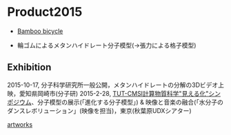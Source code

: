 # Product2015


* [Bamboo bicycle](https://www.flickr.com/photos/vitroids/24076543165)

[](https://live.staticflickr.com/5730/24076543165_de56aa3aa0_z_d.jpg)


* 輪ゴムによるメタンハイドレート分子模型(→張力による格子模型)

## Exhibition


2015-10-17, 分子科学研究所一般公開，メタンハイドレートの分解の3Dビデオ上映，愛知県岡崎市(分子研)
2015-2-28, [TUT-CMSI計算物質科学"見える化"シンポジウム](http://www.cms-initiative.jp/ja/events/20150228_mieruka)、分子模型の展示(「進化する分子模型」) & 映像と音楽の融合(「水分子のダンスレボリューション」(映像を担当)，東京(秋葉原UDXシアター)

[artworks](artworks.md)



